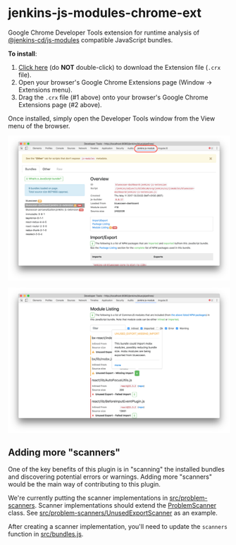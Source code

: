 # jenkins-js-modules-chrome-ext

Google Chrome Developer Tools extension for runtime analysis of [@jenkins-cd/js-modules](https://www.npmjs.com/package/@jenkins-cd/js-modules)
compatible JavaScript bundles.

__To install__:

1. [Click here](https://github.com/tfennelly/jenkins-js-modules-chrome-ext/raw/master/chrome-extension.crx) (do __NOT__ double-click) to download the Extension file (`.crx` file).
1. Open your browser's Google Chrome Extensions page (Window -> Extensions menu).
1. Drag the `.crx` file (#1 above) onto your browser's Google Chrome Extensions page (#2 above).

Once installed, simply open the Developer Tools window from the View menu of the browser.

![screenshot](./docs/bundle-overview.png)

![screenshot](./docs/bundle-module-listing.png)

## Adding more "scanners"

One of the key benefits of this plugin is in "scanning" the installed bundles and discovering potential errors or warnings.
Adding more "scanners" would be the main way of contributing to this plugin.

We're currently putting the scanner implementations in [src/problem-scanners](src/problem-scanners). Scanner implementations should
extend the [ProblemScanner](src/ProblemScanner.js) class. See [src/problem-scanners/UnusedExportScanner](src/problem-scanners/UnusedExportScanner.js) as an example.

After creating a scanner implementation, you'll need to update the `scanners` function in [src/bundles.js](src/bundles.js).